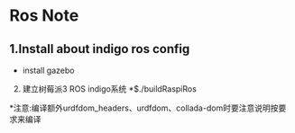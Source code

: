 Ros Note
========

1.Install about indigo ros config
--------------------------
* install gazebo

2. 建立树莓派3 ROS indigo系统
*$./buildRaspiRos

*注意:编译额外urdfdom_headers、urdfdom、collada-dom时要注意说明按要求来编译




